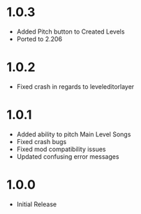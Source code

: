 # 1.0.3
- Added Pitch button to Created Levels
- Ported to 2.206

# 1.0.2
- Fixed crash in regards to leveleditorlayer

# 1.0.1
- Added ability to pitch Main Level Songs
- Fixed crash bugs
- Fixed mod compatibility issues
- Updated confusing error messages

# 1.0.0
- Initial Release 